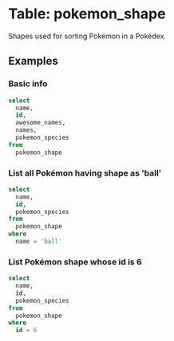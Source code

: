 # Table: pokemon_shape

Shapes used for sorting Pokémon in a Pokédex.

## Examples

### Basic info

```sql
select
  name,
  id,
  awesome_names,
  names,
  pokemon_species
from
  pokemon_shape
```

### List all Pokémon having shape as 'ball'

```sql
select
  name,
  id,
  pokemon_species
from
  pokemon_shape
where
  name = 'ball'
```  
  
### List Pokémon shape whose id is 6

```sql
select
  name,
  id,
  pokemon_species
from
  pokemon_shape
where
  id = 6
```